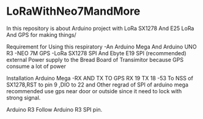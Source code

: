 # LoRaWithNeo7MandMore
In this repository is about Arduino project with LoRa SX1278 And E25 LoRa And GPS for making things/

Requirement for Using this respiratory
-An Arduino Mega And Arduino UNO R3
-NEO 7M GPS
-LoRa SX1278 SPI And Ebyte E19 SPI
(recommended) external Power supply to the Bread Board of Transimitor because GPS consume a lot of power

Installation
Arduino Mega
-RX AND TX TO GPS RX 19 TX 18
-53 To NSS of SX1278,RST to pin 9 ,DIO to 22 and Other regrad of SPI of arduino mega
recommended use gps near door or outside since it need to lock with strong signal.

Arduino R3
Follow Arduino R3 SPI pin.

